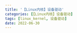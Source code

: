 ```yaml
---
title: '【Linux内核】设备驱动'
categories: [【Linux内核】设备驱动]
tags: [linux_kernel, 设备驱动]
date: 2022-06-30
---
```

